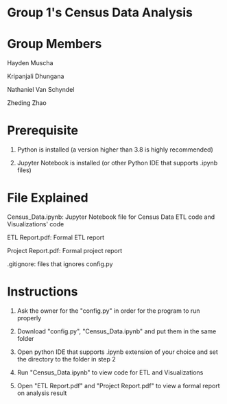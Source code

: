 # Group 1's Census Data Analysis

# Group Members

Hayden Muscha

Kripanjali Dhungana

Nathaniel Van Schyndel

Zheding Zhao

# Prerequisite

1. Python is installed (a version higher than 3.8 is highly recommended)

2. Jupyter Notebook is installed (or other Python IDE that supports .ipynb files)

# File Explained

Census_Data.ipynb: Jupyter Notebook file for Census Data ETL code and Visualizations' code

ETL Report.pdf: Formal ETL report

Project Report.pdf: Formal project report

.gitignore: files that ignores config.py

# Instructions

1. Ask the owner for the "config.py" in order for the program to run properly

2. Download "config.py", "Census_Data.ipynb" and put them in the same folder

3. Open python IDE that supports .ipynb extension of your choice and set the directory to the folder in step 2

4. Run "Census_Data.ipynb" to view code for ETL and Visualizations

5. Open "ETL Report.pdf" and "Project Report.pdf" to view a formal report on analysis result
